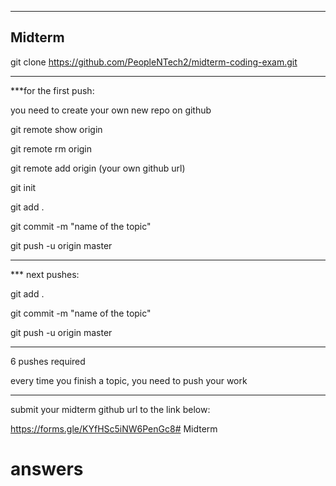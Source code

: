 -----------------------------------------------------------------
Midterm
-----------------------------------------------------------------

git clone https://github.com/PeopleNTech2/midterm-coding-exam.git

-----------------------------------------------------------------

***for the first push:

you need to create your own new repo on github

git remote show origin

git remote rm origin

git remote add origin (your own github url)

git init

git add .

git commit -m "name of the topic"

git push -u origin master

-----------------------------------------------------------------

*** next pushes:

git add .

git commit -m "name of the topic"

git push -u origin master

-----------------------------------------------------------------

6 pushes required

every time you finish a topic, you need to push your work

-----------------------------------------------------------------

submit your midterm github url to the link below:

https://forms.gle/KYfHSc5iNW6PenGc8# Midterm
# answers
